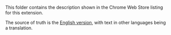 This folder contains the description shown in the Chrome Web Store listing for
this extension.

The source of truth is the [English version][1], with text in other languages
being a translation.

[1]: en/listing-description.lang
